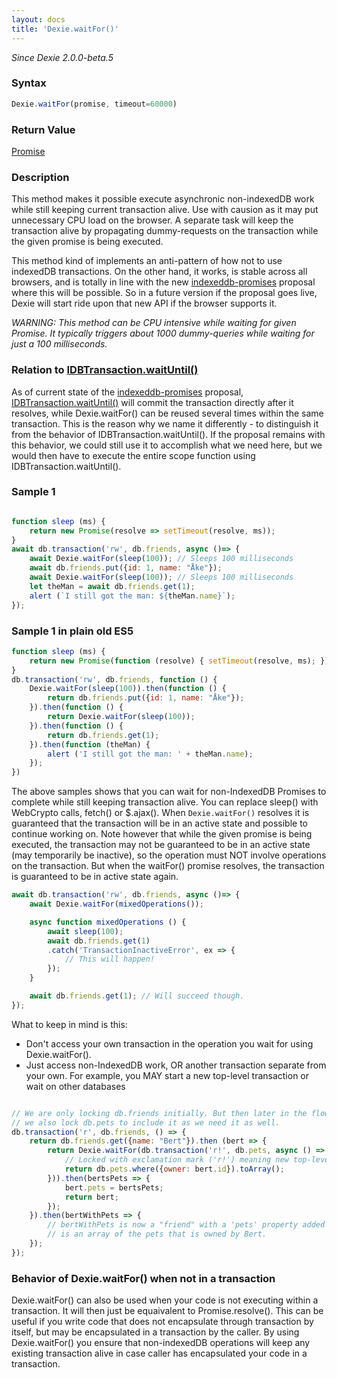 ```yaml
---
layout: docs
title: 'Dexie.waitFor()'
---
```


*Since Dexie 2.0.0-beta.5*

### Syntax

```javascript
Dexie.waitFor(promise, timeout=60000)
```

### Return Value

[Promise](Promise)

### Description

This method makes it possible execute asynchronic non-indexedDB work while still keeping current transaction alive. Use with causion as it may put unnecessary CPU load on the browser. A separate task will keep the transaction alive by propagating dummy-requests on the transaction while the given promise is being executed.

This method kind of implements an anti-pattern of how not to use indexedDB transactions. On the other hand, it works, is stable across all browsers, and is totally in line with the new [indexeddb-promises](https://github.com/inexorabletash/indexeddb-promises) proposal where this will be possible. So in a future version if the proposal goes live, Dexie will start ride upon that new API if the browser supports it.

*WARNING: This method can be CPU intensive while waiting for given Promise. It typically triggers about 1000 dummy-queries while waiting for just a 100 milliseconds.*

### Relation to [IDBTransaction.waitUntil()](https://github.com/inexorabletash/indexeddb-promises#transactions)
As of current state of the [indexeddb-promises](https://github.com/inexorabletash/indexeddb-promises) proposal, [IDBTransaction.waitUntil()](https://github.com/inexorabletash/indexeddb-promises#transactions) will commit the transaction directly after it resolves, while Dexie.waitFor() can be reused several times within the same transaction. This is the reason why we name it differently - to distinguish it from the behavior of IDBTransaction.waitUntil(). If the proposal remains with this behavior, we could still use it to accomplish what we need here, but we would then have to execute the entire scope function using IDBTransaction.waitUntil().

### Sample 1

```javascript

function sleep (ms) {
    return new Promise(resolve => setTimeout(resolve, ms));
}
await db.transaction('rw', db.friends, async ()=> {
    await Dexie.waitFor(sleep(100)); // Sleeps 100 milliseconds
    await db.friends.put({id: 1, name: "Åke"});
    await Dexie.waitFor(sleep(100)); // Sleeps 100 milliseconds
    let theMan = await db.friends.get(1);
    alert (`I still got the man: ${theMan.name}`);
});

```

### Sample 1 in plain old ES5
```javascript
function sleep (ms) {
    return new Promise(function (resolve) { setTimeout(resolve, ms); });
}
db.transaction('rw', db.friends, function () {
    Dexie.waitFor(sleep(100)).then(function () { 
        return db.friends.put({id: 1, name: "Åke"});
    }).then(function () {
        return Dexie.waitFor(sleep(100));
    }).then(function () {
        return db.friends.get(1);
    }).then(function (theMan) {
        alert ('I still got the man: ' + theMan.name);
    });
})

```

The above samples shows that you can wait for non-IndexedDB Promises to complete while still keeping transaction alive. You can replace sleep() with WebCrypto calls, fetch() or $.ajax(). When `Dexie.waitFor()` resolves it is guaranteed that the transaction will be in an active state and possible to continue working on. Note however that while the given promise is being executed, the transaction may not be guaranteed to be in an active state (may temporarily be inactive), so the operation must NOT involve operations on the transaction. But when the waitFor() promise resolves, the transaction is guaranteed to be in active state again.

```javascript
await db.transaction('rw', db.friends, async ()=> {
    await Dexie.waitFor(mixedOperations());

    async function mixedOperations () {
        await sleep(100);
        await db.friends.get(1)
        .catch('TransactionInactiveError', ex => {
            // This will happen!
        });
    }

    await db.friends.get(1); // Will succeed though.
});


```

What to keep in mind is this:

* Don't access your own transaction in the operation you wait for using Dexie.waitFor().
* Just access non-IndexedDB work, OR another transaction separate from your own. For example, you MAY start a new top-level transaction or wait on other databases

```javascript

// We are only locking db.friends initially. But then later in the flow,
// we also lock db.pets to include it as we need it as well.
db.transaction('r', db.friends, () => {
    return db.friends.get({name: "Bert"}).then (bert => {
        return Dexie.waitFor(db.transaction('r!', db.pets, async () => {
            // Locked with exclamation mark ('r!') meaning new top-level transaction.
            return db.pets.where({owner: bert.id}).toArray();
        })).then(bertsPets => {
            bert.pets = bertsPets;
            return bert;
        });
    }).then(bertWithPets => {
        // bertWithPets is now a "friend" with a 'pets' property added to it, that
        // is an array of the pets that is owned by Bert.
    });
});

```

### Behavior of Dexie.waitFor() when not in a transaction

Dexie.waitFor() can also be used when your code is not executing within a transaction. It will then just be equaivalent to Promise.resolve(). This can be useful if you write code that does not encapsulate through transaction by itself, but may be encapsulated in a transaction by the caller. By using Dexie.waitFor() you ensure that non-indexedDB operations will keep any existing transaction alive in case caller has encapsulated your code in a transaction.
